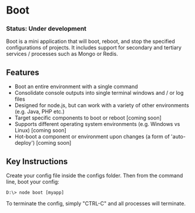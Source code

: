 Boot
=======

### Status: Under development

Boot is a mini application that will boot, reboot, and stop the specified configurations of projects. It includes support for secondary and tertiary services / processes such as Mongo or Redis.

## Features

* Boot an entire environment with a single command
* Consolidate console outputs into single terminal windows and / or log files
* Designed for node.js, but can work with a variety of other environments (e.g. Java, PHP etc.)
* Target specific components to boot or reboot [coming soon]
* Supports different operating system environments (e.g. Windows vs Linux) [coming soon]
* Hot-boot a component or environment upon changes (a form of 'auto-deploy') [coming soon]

Key Instructions
------------
Create your config file inside the configs folder. Then from the command line, boot your config:

```
D:\> node boot [myapp]
```
To terminate the config, simply "CTRL-C" and all processes will terminate.